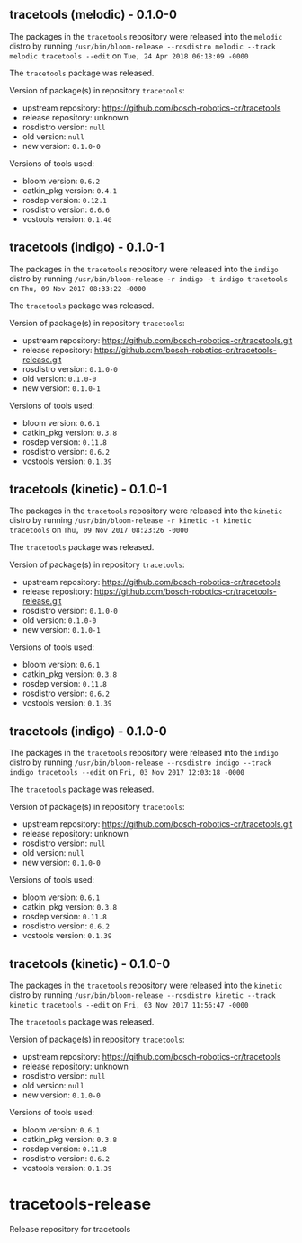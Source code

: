 ## tracetools (melodic) - 0.1.0-0

The packages in the `tracetools` repository were released into the `melodic` distro by running `/usr/bin/bloom-release --rosdistro melodic --track melodic tracetools --edit` on `Tue, 24 Apr 2018 06:18:09 -0000`

The `tracetools` package was released.

Version of package(s) in repository `tracetools`:

- upstream repository: https://github.com/bosch-robotics-cr/tracetools
- release repository: unknown
- rosdistro version: `null`
- old version: `null`
- new version: `0.1.0-0`

Versions of tools used:

- bloom version: `0.6.2`
- catkin_pkg version: `0.4.1`
- rosdep version: `0.12.1`
- rosdistro version: `0.6.6`
- vcstools version: `0.1.40`


## tracetools (indigo) - 0.1.0-1

The packages in the `tracetools` repository were released into the `indigo` distro by running `/usr/bin/bloom-release -r indigo -t indigo tracetools` on `Thu, 09 Nov 2017 08:33:22 -0000`

The `tracetools` package was released.

Version of package(s) in repository `tracetools`:

- upstream repository: https://github.com/bosch-robotics-cr/tracetools.git
- release repository: https://github.com/bosch-robotics-cr/tracetools-release.git
- rosdistro version: `0.1.0-0`
- old version: `0.1.0-0`
- new version: `0.1.0-1`

Versions of tools used:

- bloom version: `0.6.1`
- catkin_pkg version: `0.3.8`
- rosdep version: `0.11.8`
- rosdistro version: `0.6.2`
- vcstools version: `0.1.39`


## tracetools (kinetic) - 0.1.0-1

The packages in the `tracetools` repository were released into the `kinetic` distro by running `/usr/bin/bloom-release -r kinetic -t kinetic tracetools` on `Thu, 09 Nov 2017 08:23:26 -0000`

The `tracetools` package was released.

Version of package(s) in repository `tracetools`:

- upstream repository: https://github.com/bosch-robotics-cr/tracetools
- release repository: https://github.com/bosch-robotics-cr/tracetools-release.git
- rosdistro version: `0.1.0-0`
- old version: `0.1.0-0`
- new version: `0.1.0-1`

Versions of tools used:

- bloom version: `0.6.1`
- catkin_pkg version: `0.3.8`
- rosdep version: `0.11.8`
- rosdistro version: `0.6.2`
- vcstools version: `0.1.39`


## tracetools (indigo) - 0.1.0-0

The packages in the `tracetools` repository were released into the `indigo` distro by running `/usr/bin/bloom-release --rosdistro indigo --track indigo tracetools --edit` on `Fri, 03 Nov 2017 12:03:18 -0000`

The `tracetools` package was released.

Version of package(s) in repository `tracetools`:

- upstream repository: https://github.com/bosch-robotics-cr/tracetools.git
- release repository: unknown
- rosdistro version: `null`
- old version: `null`
- new version: `0.1.0-0`

Versions of tools used:

- bloom version: `0.6.1`
- catkin_pkg version: `0.3.8`
- rosdep version: `0.11.8`
- rosdistro version: `0.6.2`
- vcstools version: `0.1.39`


## tracetools (kinetic) - 0.1.0-0

The packages in the `tracetools` repository were released into the `kinetic` distro by running `/usr/bin/bloom-release --rosdistro kinetic --track kinetic tracetools --edit` on `Fri, 03 Nov 2017 11:56:47 -0000`

The `tracetools` package was released.

Version of package(s) in repository `tracetools`:

- upstream repository: https://github.com/bosch-robotics-cr/tracetools
- release repository: unknown
- rosdistro version: `null`
- old version: `null`
- new version: `0.1.0-0`

Versions of tools used:

- bloom version: `0.6.1`
- catkin_pkg version: `0.3.8`
- rosdep version: `0.11.8`
- rosdistro version: `0.6.2`
- vcstools version: `0.1.39`


# tracetools-release
Release repository for tracetools
